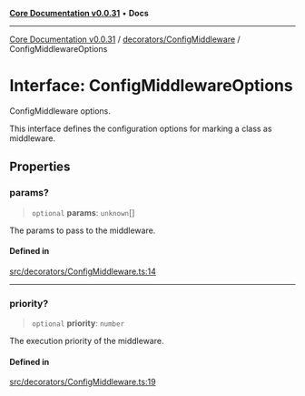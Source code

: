 [**Core Documentation v0.0.31**](../../../README.md) • **Docs**

***

[Core Documentation v0.0.31](../../../modules.md) / [decorators/ConfigMiddleware](../README.md) / ConfigMiddlewareOptions

# Interface: ConfigMiddlewareOptions

ConfigMiddleware options.

This interface defines the configuration options for marking a class as middleware.

## Properties

### params?

> `optional` **params**: `unknown`[]

The params to pass to the middleware.

#### Defined in

[src/decorators/ConfigMiddleware.ts:14](https://github.com/stonemjs/core/blob/40e6656006329b0d27f05f845f48db22a574f5ce/src/decorators/ConfigMiddleware.ts#L14)

***

### priority?

> `optional` **priority**: `number`

The execution priority of the middleware.

#### Defined in

[src/decorators/ConfigMiddleware.ts:19](https://github.com/stonemjs/core/blob/40e6656006329b0d27f05f845f48db22a574f5ce/src/decorators/ConfigMiddleware.ts#L19)
